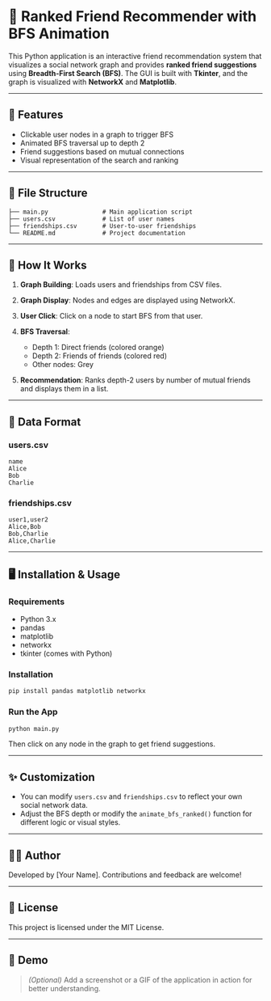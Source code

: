 # 👥 Ranked Friend Recommender with BFS Animation

This Python application is an interactive friend recommendation system that visualizes a social network graph and provides **ranked friend suggestions** using **Breadth-First Search (BFS)**. The GUI is built with **Tkinter**, and the graph is visualized with **NetworkX** and **Matplotlib**.

---

## 🎯 Features

* Clickable user nodes in a graph to trigger BFS
* Animated BFS traversal up to depth 2
* Friend suggestions based on mutual connections
* Visual representation of the search and ranking

---

## 📁 File Structure

```
├── main.py               # Main application script
├── users.csv             # List of user names
├── friendships.csv       # User-to-user friendships
└── README.md             # Project documentation
```

---

## 🧠 How It Works

1. **Graph Building**: Loads users and friendships from CSV files.
2. **Graph Display**: Nodes and edges are displayed using NetworkX.
3. **User Click**: Click on a node to start BFS from that user.
4. **BFS Traversal**:

   * Depth 1: Direct friends (colored orange)
   * Depth 2: Friends of friends (colored red)
   * Other nodes: Grey
5. **Recommendation**: Ranks depth-2 users by number of mutual friends and displays them in a list.

---

## 📄 Data Format

### users.csv

```csv
name
Alice
Bob
Charlie
```

### friendships.csv

```csv
user1,user2
Alice,Bob
Bob,Charlie
Alice,Charlie
```

---

## 🖥️ Installation & Usage

### Requirements

* Python 3.x
* pandas
* matplotlib
* networkx
* tkinter (comes with Python)

### Installation

```bash
pip install pandas matplotlib networkx
```

### Run the App

```bash
python main.py
```

Then click on any node in the graph to get friend suggestions.

---

## ✨ Customization

* You can modify `users.csv` and `friendships.csv` to reflect your own social network data.
* Adjust the BFS depth or modify the `animate_bfs_ranked()` function for different logic or visual styles.

---

## 🧑‍💻 Author

Developed by \[Your Name]. Contributions and feedback are welcome!

---

## 📜 License

This project is licensed under the MIT License.

---

## 📸 Demo

> *(Optional)* Add a screenshot or a GIF of the application in action for better understanding.
